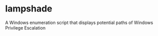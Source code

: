 # lampshade
A Windows enumeration script that displays potential paths of Windows Privilege Escalation
